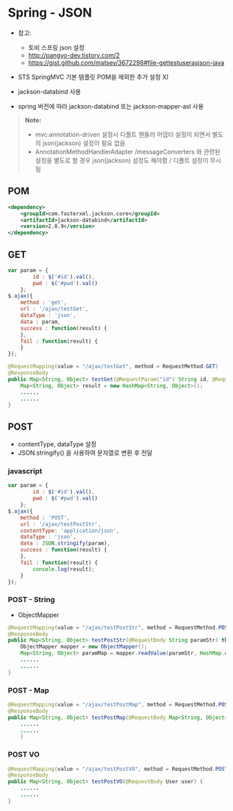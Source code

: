 # Spring - JSON
- 참고: 
    - 토비 스프링 json 설정
    - http://pangyo-dev.tistory.com/2
    - https://gist.github.com/matsev/3672298#file-gettestuserasjson-java


- STS SpringMVC 기본 템플릿 POM을 제외한 추가 설정 X)
- jackson-databind 사용 
- spring 버전에 따라 jackson-databind 또는 jackson-mapper-asl 사용

> **Note:**
> - mvc:annotation-driven 설정시 디폴트 핸들러 어댑터 설정이 되면서 별도의 json(jackson) 설정이 필요 없음
> - AnnotationMethodHandlerAdapter /messageConverters 와 관련된 설정을 별도로 할 경우 json(jackson) 설정도 해야함 / 디폴트 설정이 무시됨


## POM
```xml
<dependency>
    <groupId>com.fasterxml.jackson.core</groupId>
    <artifactId>jackson-databind</artifactId>
    <version>2.8.9</version>
</dependency>
```

## GET
``` js
var param = {
        id : $('#id').val(),
        pwd : $('#pwd').val()
    };
$.ajax({
    method : 'get',
    url : '/ajax/testGet',
    dataType : 'json',
    data : param,
    success : function(result) {
    },
    fail : function(result) {
    }
});
```

``` java
@RequestMapping(value = "/ajax/testGet", method = RequestMethod.GET)
@ResponseBody
public Map<String, Object> testGet(@RequestParam("id") String id, @RequestParam("pwd") String pwd) {
    Map<String, Object> result = new HashMap<String, Object>();
    ......
    ......
}
```

## POST
  - contentType, dataType 설정
  - JSON.stringify() 을 사용하여 문자열로 변환 후 전달

### javascript
``` js
var param = {
        id : $('#id').val(),
        pwd : $('#pwd').val()
    };
$.ajax({
    method : 'POST',
    url : '/ajax/testPostStr',
    contentType: 'application/json',
    dataType : 'json',
    data : JSON.stringify(param),
    success : function(result) {
    },
    fail : function(result) {
        console.log(result);
    }
});
```

### POST - String
  - ObjectMapper
``` java
@RequestMapping(value = "/ajax/testPostStr", method = RequestMethod.POST)
@ResponseBody
public Map<String, Object> testPostStr(@RequestBody String paramStr) throws Exception {
    ObjectMapper mapper = new ObjectMapper();
    Map<String, Object> paramMap = mapper.readValue(paramStr, HashMap.class);
    ......
    ......
}
```


### POST - Map
``` java
@RequestMapping(value = "/ajax/testPostMap", method = RequestMethod.POST)
@ResponseBody
public Map<String, Object> testPostMap(@RequestBody Map<String, Object> param) {
    ......
    ......
	}
```


### POST VO
``` java
@RequestMapping(value = "/ajax/testPostVO", method = RequestMethod.POST)
@ResponseBody
public Map<String, Object> testPostVO(@RequestBody User user) {
    ......
    ......
}
```